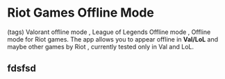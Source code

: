 # Riot Games Offline Mode
(tags) Valorant offline mode , League of Legends Offline mode , Offline mode for Riot games.
The app allows you to appear offline in **Val/LoL** and maybe other games by Riot , currently tested only in Val and LoL.

## fdsfsd

